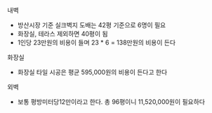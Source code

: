 내벽
- 방산시장 기준 실크벽지 도배는 42평 기준으로 6명이 필요
- 화장실, 테라스 제외하면 40평이 됨
- 1인당 23만원의 비용이 들며 23 * 6 = 138만원의 비용이 든다 

화장실
- 화장실 타일 시공은 평균 595,000원의 비용이 든다고 한다 

외벽
- 보통 평방미터당12만이라고 한다. 총 96평이니 11,520,000원이 필요하다 
